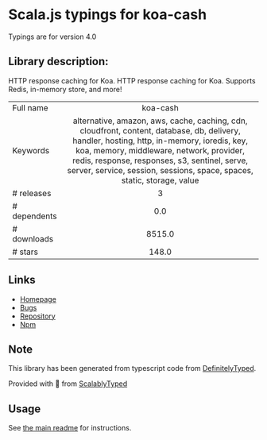 
# Scala.js typings for koa-cash

Typings are for version 4.0

## Library description:
HTTP response caching for Koa. HTTP response caching for Koa.  Supports Redis, in-memory store, and more!

|                    |                 |
| ------------------ | :-------------: |
| Full name          | koa-cash |
| Keywords           | alternative, amazon, aws, cache, caching, cdn, cloudfront, content, database, db, delivery, handler, hosting, http, in-memory, ioredis, key, koa, memory, middleware, network, provider, redis, response, responses, s3, sentinel, serve, server, service, session, sessions, space, spaces, static, storage, value |
| # releases         | 3 |
| # dependents       | 0.0 |
| # downloads        | 8515.0 |
| # stars            | 148.0 |

## Links
- [Homepage](https://github.com/koajs/cash)
- [Bugs](https://github.com/koajs/cash/issues)
- [Repository](https://github.com/koajs/cash)
- [Npm](https://www.npmjs.com/package/koa-cash)
    


## Note
This library has been generated from typescript code from [DefinitelyTyped](https://definitelytyped.org).

Provided with :purple_heart: from [ScalablyTyped](https://github.com/oyvindberg/ScalablyTyped)

## Usage
See [the main readme](../../readme.md) for instructions.


